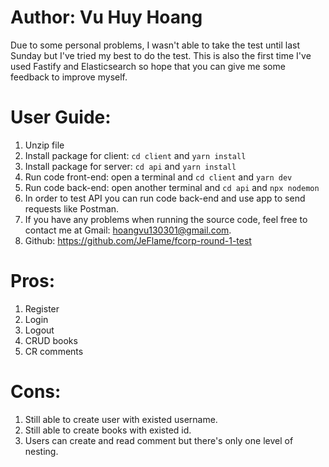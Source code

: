 # Author: Vu Huy Hoang
Due to some personal problems, I wasn't able to take the test until last Sunday but I've tried my best to do the test.
This is also the first time I've used Fastify and Elasticsearch so hope that you can give me some feedback to improve myself.

# User Guide:
1. Unzip file
2. Install package for client: `cd client` and `yarn install`
3. Install package for server: `cd api` and `yarn install`
4. Run code front-end: open a terminal and `cd client` and `yarn dev`
5. Run code back-end: open another terminal and `cd api` and `npx nodemon`
6. In order to test API you can run code back-end and use app to send requests like Postman.
7. If you have any problems when running the source code, feel free to contact me at Gmail: hoangvu130301@gmail.com.
8. Github: https://github.com/JeFlame/fcorp-round-1-test

# Pros:
1. Register
2. Login
3. Logout
3. CRUD books
4. CR comments

# Cons:
1. Still able to create user with existed username.
2. Still able to create books with existed id.
3. Users can create and read comment but there's only one level of nesting.